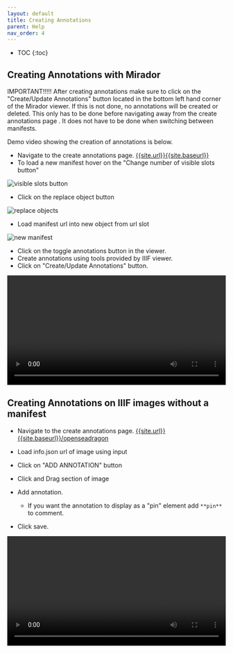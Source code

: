 ```yaml
---
layout: default
title: Creating Annotations
parent: Help
nav_order: 4
---
```

* TOC
{:toc}

## Creating Annotations with Mirador 
IMPORTANT!!!!! After creating annotations make sure to click on the "Create/Update Annotations" button located in the bottom left hand corner of the Mirador viewer. If this is not done, no annotations will be created or deleted. This only has to be done before navigating away from the create annotations page . It does not have to be done when switching between manifests.

Demo video showing the creation of annotations is below.

- Navigate to the create annotations page. [{{site.url}}{{site.baseurl}}]({{site.url}}{{site.baseurl}})
- To load a new manifest hover on the "Change number of visible slots button" 

![visible slots button]({{site.baseurl}}/images/slots_button.png)

- Click on the replace object button 

![replace objects]({{site.baseurl}}/images/replace_object.png)

- Load manifest url into new object from url slot 

![new manifest]({{site.baseurl}}/images/new_manifest.png)
- Click on the toggle annotations button in the viewer.
- Create annotations using tools provided by IIIF viewer.
- Click on "Create/Update Annotations" button.

<video width="100%" controls>
  <source src="{{site.baseurl}}/assets/videos/createannos.m4v" type="video/mp4">
  Your browser does not support HTML5 video.
</video>

## Creating Annotations on IIIF images without a manifest

- Navigate to the create annotations page. [{{site.url}}{{site.baseurl}}/openseadragon]({{site.url}}{{site.baseurl}}/openseadragon)

- Load info.json url of image using input
- Click on "ADD ANNOTATION" button
- Click and Drag section of image
- Add annotation. 
	- If you want the annotation to display as a "pin" element add `**pin**` to comment.
- Click save.

<video width="100%" controls>
  <source src="{{site.baseurl}}/assets/videos/osdcreateannos.m4v" type="video/mp4">
  Your browser does not support HTML5 video.
</video>